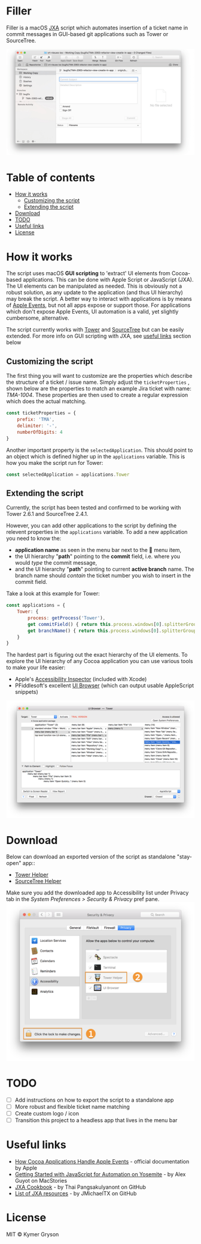 # Filler
Filler is a macOS [JXA](https://developer.apple.com/library/content/releasenotes/InterapplicationCommunication/RN-JavaScriptForAutomation/Articles/Introduction.html) script which automates insertion of a ticket name in commit messages in GUI-based git applications such as Tower or SourceTree.

![tower-demo](readme-assets/demo-tower.gif)

# Table of contents

<!-- START doctoc generated TOC please keep comment here to allow auto update -->


- [How it works](#how-it-works)
  - [Customizing the script](#customizing-the-script)
  - [Extending the script](#extending-the-script)
- [Download](#download)
- [TODO](#todo)
- [Useful links](#useful-links)
- [License](#license)

<!-- END doctoc generated TOC please keep comment here to allow auto update -->


# How it works

The script uses macOS **GUI scripting** to 'extract' UI elements from Cocoa-based applications. This can be done with Apple Script or JavaScript (JXA). The UI elements can be manipulated as needed. This is obviously not a robust solution, as any update to the application (and thus UI hierarchy) may break the script. A better way to interact with applications is by means of [Apple Events](https://developer.apple.com/library/content/documentation/Cocoa/Conceptual/ScriptableCocoaApplications/SApps_handle_AEs/SAppsHandleAEs.html), but not all apps expose or support those. For applications which don't expose Apple Events, UI automation is a valid, yet slightly cumbersome, alternative.

The script currently works with [Tower](https://www.git-tower.com/mac/) and [SourceTree](https://www.sourcetreeapp.com) but can be easily extended. For more info on GUI scripting with JXA, see [useful links](#useful-links) section below

## Customizing the script

The first thing you will want to customize are the properties which describe the structure of a ticket / issue name. Simply adjust the `ticketProperties` , shown below are the properties to match an example Jira ticket with name: *TMA-1004*. These properties are then used to create a regular expression which does the actual matching.

```javascript
const ticketProperties = {
	prefix: 'TMA',
	delimiter: '-',
	numberOfDigits: 4
}
```

Another important property is the `selectedApplication`. This should point to an object which is defined higher up in the `applications` variable. This is how you make the script run for Tower:

```javascript
const selectedApplication = applications.Tower
```

## Extending the script

Currently, the script has been tested and confirmed to be working with Tower 2.6.1 and SourceTree 2.4.1.

However, you can add other applications to the script by defining the relevent properties in the `applications` variable. To add a new application you need to know the:

- **application name** as seen in the menu bar next to the  menu item,
- the UI hierarchy "**path**" pointing to the **commit** field, i.e. where you would *type* the commit message,
- and the UI hierarchy "**path**" pointing to current **active branch** name. The branch name should *contain* the ticket number you wish to insert in the commit field.

Take a look at this example for Tower:

```javascript
const applications = {
	Tower: {
		process: getProcess('Tower'),
		get commitField() { return this.process.windows[0].splitterGroups[0].splitterGroups[0].textFields[1] },
		get branchName() { return this.process.windows[0].splitterGroups[0].splitterGroups[0].buttons[0].title() }
	}
}
```

The hardest part is figuring out the exact hierarchy of the UI elements. To explore the UI hierarchy of any Cocoa application you can use various tools to make your life easier:

- Apple's [Accessibility Inspector](https://developer.apple.com/library/content/documentation/Accessibility/Conceptual/AccessibilityMacOSX/OSXAXTestingApps.html) (included with Xcode)
- PFiddlesoft's excellent [UI Browser](http://pfiddlesoft.com/uibrowser/) (which can output usable AppleScript snippets)

![ui-browser-screenshit](readme-assets/ui-browser.png)


# Download

Below can download an exported version of the script as standalone "stay-open" app::

- [Tower Helper](https://github.com/Kymer/Filler/raw/master/builds/Tower%20Helper.zip)
- [SourceTree Helper](https://github.com/Kymer/Filler/raw/master/builds/SourceTree%20Helper.zip)


Make sure you add the downloaded app to Accessibility list under Privacy tab in the *System Preferences > Security & Privacy* pref pane.![screenshot-security-prefpane](readme-assets/screenshot-security-prefpane.png)

# TODO

- [ ] Add instructions on how to export the script to a standalone app
- [ ] More robust and flexible ticket name matching
- [ ] Create custom logo / icon
- [ ] Transition this project to a headless app that lives in the menu bar

# Useful links
- [How Cocoa Applications Handle Apple Events](https://developer.apple.com/library/content/documentation/Cocoa/Conceptual/ScriptableCocoaApplications/SApps_handle_AEs/SAppsHandleAEs.html) - official documentation by Apple
- [Getting Started with JavaScript for Automation on Yosemite](https://www.macstories.net/tutorials/getting-started-with-javascript-for-automation-on-yosemite/) - by Alex Guyot on MacStories
- [JXA Cookbook](https://github.com/dtinth/JXA-Cookbook/wiki) - by Thai Pangsakulyanont on GitHub
- [List of JXA resources](https://gist.github.com/JMichaelTX/d29adaa18088572ce6d4) - by JMichaelTX on GitHub

# License

MIT © Kymer Gryson